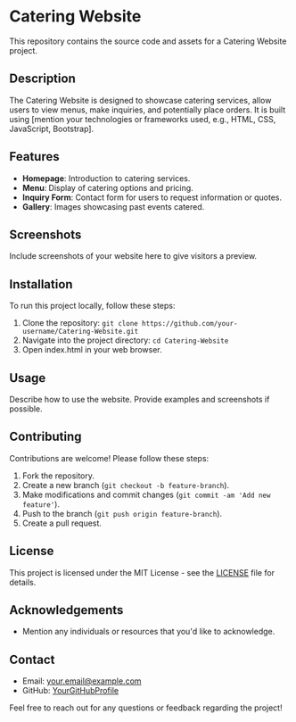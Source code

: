 # Catering Website

This repository contains the source code and assets for a Catering Website project.

## Description

The Catering Website is designed to showcase catering services, allow users to view menus, make inquiries, and potentially place orders. It is built using [mention your technologies or frameworks used, e.g., HTML, CSS, JavaScript, Bootstrap].

## Features

- **Homepage**: Introduction to catering services.
- **Menu**: Display of catering options and pricing.
- **Inquiry Form**: Contact form for users to request information or quotes.
- **Gallery**: Images showcasing past events catered.

## Screenshots

Include screenshots of your website here to give visitors a preview.

## Installation

To run this project locally, follow these steps:

1. Clone the repository: `git clone https://github.com/your-username/Catering-Website.git`
2. Navigate into the project directory: `cd Catering-Website`
3. Open index.html in your web browser.

## Usage

Describe how to use the website. Provide examples and screenshots if possible.

## Contributing

Contributions are welcome! Please follow these steps:

1. Fork the repository.
2. Create a new branch (`git checkout -b feature-branch`).
3. Make modifications and commit changes (`git commit -am 'Add new feature'`).
4. Push to the branch (`git push origin feature-branch`).
5. Create a pull request.

## License

This project is licensed under the MIT License - see the [LICENSE](LICENSE) file for details.

## Acknowledgements

- Mention any individuals or resources that you'd like to acknowledge.

## Contact

- Email: your.email@example.com
- GitHub: [YourGitHubProfile](https://github.com/your-username)

Feel free to reach out for any questions or feedback regarding the project!

